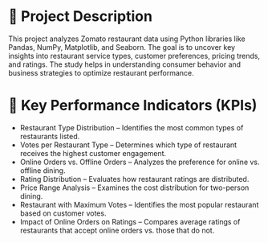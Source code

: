 # 📖 Project Description
This project analyzes Zomato restaurant data using Python libraries like Pandas, NumPy, Matplotlib, and Seaborn. The goal is to uncover key insights into restaurant service types, customer preferences, pricing trends, and ratings. The study helps in understanding consumer behavior and business strategies to optimize restaurant performance.

# 🔑 Key Performance Indicators (KPIs)
- Restaurant Type Distribution – Identifies the most common types of restaurants listed.
- Votes per Restaurant Type – Determines which type of restaurant receives the highest customer engagement.
- Online Orders vs. Offline Orders – Analyzes the preference for online vs. offline dining.
- Rating Distribution – Evaluates how restaurant ratings are distributed.
- Price Range Analysis – Examines the cost distribution for two-person dining.
- Restaurant with Maximum Votes – Identifies the most popular restaurant based on customer votes.
- Impact of Online Orders on Ratings – Compares average ratings of restaurants that accept online orders vs. those that do not.
